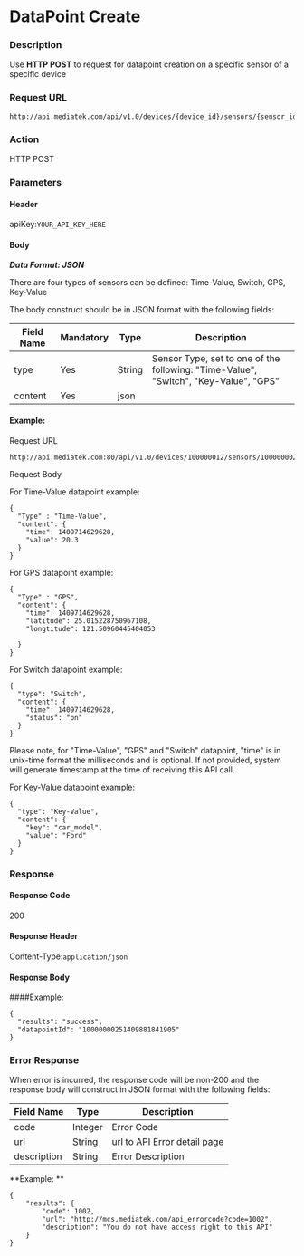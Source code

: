 # DataPoint Create

### Description

Use **HTTP POST** to request for datapoint creation on a specific sensor of a specific device

### Request URL

```
http://api.mediatek.com/api/v1.0/devices/{device_id}/sensors/{sensor_id}/datapoints
```

### Action
HTTP POST

### Parameters

#### Header

apiKey:`YOUR_API_KEY_HERE`

#### Body

***Data Format: JSON***

There are four types of sensors can be defined: Time-Value, Switch, GPS, Key-Value

The body construct should be in JSON format with the following fields:

|Field Name|Mandatory|Type|Description|
| --- | --- | --- | --- |
| type | Yes | String | Sensor Type, set to one of the following:  "Time-Value", "Switch", "Key-Value", "GPS" |
| content | Yes | json |  | |


#### Example:

Request URL
```
http://api.mediatek.com:80/api/v1.0/devices/100000012/sensors/1000000025/datapoints
```

Request Body

For Time-Value datapoint example:
```
{
  "Type" : "Time-Value",
  "content": {
    "time": 1409714629628,
    "value": 20.3
  }
}
```

For GPS datapoint example:
```
{
  "Type" : "GPS",
  "content": {
    "time": 1409714629628,
    "latitude": 25.015228750967108,
    "longtitude": 121.50960445404053

  }
}
```
For Switch datapoint example:
```
{
  "type": "Switch",
  "content": {
    "time": 1409714629628,
    "status": "on"
  }
}
```
Please note, for "Time-Value", "GPS" and "Switch" datapoint, "time" is in unix-time format the milliseconds and is optional. If not provided, system will generate timestamp at the time of receiving this API call.


For Key-Value datapoint example:

```
{
  "type": "Key-Value",
  "content": {
    "key": "car_model",
    "value": "Ford"
  }
}
```

### Response

#### Response Code
200

#### Response Header

Content-Type:`application/json`
#### Response Body

####Example:

```
{
  "results": "success",
  "datapointId": "10000000251409881841905"
}
```

### Error Response

When error is incurred, the response code will be non-200 and the response body will construct in JSON format with the following fields:

| Field Name | Type |Description|
| --- | --- | --- |
| code | Integer | Error Code |
| url | String | url to API Error detail page |
| description | String | Error Description |

**Example: **
```
{
    "results": {
        "code": 1002,
        "url": "http://mcs.mediatek.com/api_errorcode?code=1002",
        "description": "You do not have access right to this API"
    }
}
```

